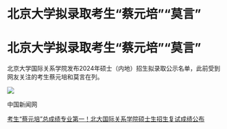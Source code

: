 # 北京大学拟录取考生“蔡元培”“莫言”

# 北京大学拟录取考生“蔡元培”“莫言”

北京大学国际关系学院发布2024年硕士（内地）招生拟录取公示名单，此前受到网友关注的考生蔡元培和莫言在列。 ​​​

![](https://inews.gtimg.com/om_bt/OrceK74j_fIqRhcV0dSGnvySNVlpB5-MBhhNpAsAI6dOMAA/1000)

中国新闻网

[考生“蔡元培”总成绩专业第一！北大国际关系学院硕士生招生复试成绩公布](https://news.qq.com/rain/a/20240326A0ABE400)


